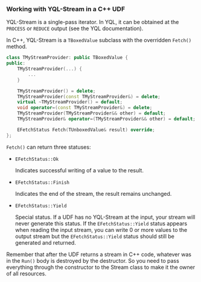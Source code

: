 ### Working with YQL-Stream in a C++ UDF

YQL-Stream is a single-pass iterator. In YQL, it can be obtained at the ```PROCESS``` or ```REDUCE``` output (see the YQL documentation).

In C++, YQL-Stream is a ```TBoxedValue``` subclass with the overridden ```Fetch()``` method.

```cpp
class TMyStreamProvider: public TBoxedValue {
public:
    TMyStreamProvider(...) {
        ...
    }

    TMyStreamProvider() = delete;
    TMyStreamProvider(const TMyStreamProvider&) = delete;
    virtual ~TMyStreamProvider() = default;
    void operator=(const TMyStreamProvider&) = delete;
    TMyStreamProvider(TMyStreamProvider&& other) = default;
    TMyStreamProvider& operator=(TMyStreamProvider&& other) = default;

    EFetchStatus Fetch(TUnboxedValue& result) override;
};
```

```Fetch()``` can return three statuses:
* ```EFetchStatus::Ok```

  Indicates successful writing of a value to the result.

* ```EFetchStatus::Finish```

  Indicates the end of the stream, the result remains unchanged.

* ```EFetchStatus::Yield```

  Special status. If a UDF has no YQL-Stream at the input, your stream will never generate this status. If the ```EFetchStatus::Yield``` status appears when reading the input stream, you can write 0 or more values to the output stream but the ```EFetchStatus::Yield``` status should still be generated and returned.  

Remember that after the UDF returns a stream in C++ code, whatever was in the ```Run()``` body is destroyed by the destructor. So you need to pass everything through the constructor to the Stream class to make it the owner of all resources.
